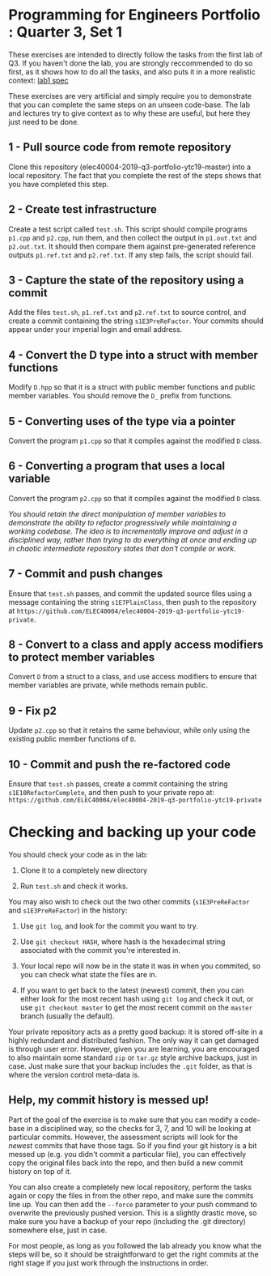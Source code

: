Programming for Engineers Portfolio : Quarter 3, Set 1
======================================================

These exercises are intended to directly follow the tasks
from the first lab of Q3. If you haven't done the lab, you
are strongly reccommended to do so first, as it shows
how to do all the tasks, and also puts it in a more realistic
context: [lab1 spec](https://github.com/ELEC40004/elec40004-2019-q3-lab/tree/master/lab1)

These exercises are very artificial and simply require you to
demonstrate that you can complete the same steps on an
unseen code-base. The lab and lectures try to give context
as to why these are useful, but here they just need to be done.

1 - Pull source code from remote repository
-------------------------------------------

Clone this repository (elec40004-2019-q3-portfolio-ytc19-master) into
a local repository. The fact that you complete the rest of the steps
shows that you have completed this step.

2 - Create test infrastructure
------------------------------

Create a test script called `test.sh`. This script should compile
programs `p1.cpp` and `p2.cpp`, run them, and
then collect the output in `p1.out.txt` and `p2.out.txt`.
It should then compare them against pre-generated reference outputs
`p1.ref.txt` and `p2.ref.txt`. If any step fails, the script should fail.

3 - Capture the state of the repository using a commit
------------------------------------------------------

Add the files `test.sh`, `p1.ref.txt` and `p2.ref.txt` to
source control, and create a commit containing the string `s1E3PreReFactor`.
Your commits should appear under your imperial login and email address.

4 - Convert the D type into a struct with member functions
-----------------------------------------------------------------------

Modify `D.hpp` so that it is a struct with public member functions
and public member variables. You should remove the `D_` prefix from functions.

5 - Converting uses of the type via a pointer
---------------------------------------------

Convert the program `p1.cpp` so that it compiles against the modified `D` class.

6 - Converting a program that uses a local variable
---------------------------------------------------

Convert the program `p2.cpp` so that it compiles against the modified `D` class.

_You should retain the direct manipulation of member variables to demonstrate the ability to_
_refactor progressively while maintaining a working codebase. The idea is to incrementally_
_improve and adjust in a disciplined way, rather than trying to do everything at once and_
_ending up in chaotic intermediate repository states that don't compile or work._

7 - Commit and push changes
---------------------------

Ensure that `test.sh` passes, and commit the updated source files using a
message containing the string `s1E7PlainClass`, then push to the repository
at `https://github.com/ELEC40004/elec40004-2019-q3-portfolio-ytc19-private`.

8 - Convert to a class and apply access modifiers to protect member variables
------------------------------------------------------

Convert `D` from a struct to a class, and use access modifiers to ensure
that member variables are private, while methods remain public.

9 - Fix p2
---------------------

Update `p2.cpp` so that it retains the same behaviour, while
only using the existing public member functions of `D`.

10 - Commit and push the re-factored code
-----------------------------------------

Ensure that `test.sh` passes, create a commit containing the string
`s1E10RefactorComplete`, and then push to your private repo at:
`https://github.com/ELEC40004/elec40004-2019-q3-portfolio-ytc19-private`

Checking and backing up your code
=================================

You should check your code as in the lab:

1.  Clone it to a completely new directory

2.  Run `test.sh` and check it works.

You may also wish to check out the two other commits (`s1E3PreReFactor` and `s1E3PreReFactor`)
in the history:

1.  Use `git log`, and look for the commit you want to try.

2.  Use `git checkout HASH`, where hash is the hexadecimal string
    associated with the commit you're interested in.

3.  Your local repo will now be in the state it was in when you commited,
    so you can check what state the files are in.

4.  If you want to get back to the latest (newest) commit, then you
    can either look for the most recent hash using `git log` and check
    it out, or use `git checkout master` to get the most recent commit
    on the  `master` branch (usually the default).

Your private repository acts as a pretty good backup: it is stored off-site
in a highly redundant and distributed fashion. The only way it can
get damaged is through user error. However, given you are learning,
you are encouraged to also maintain some standard `zip` or `tar.gz`
style archive backups, just in case. Just make sure that your backup
includes the `.git` folder, as that is where the version control
meta-data is.

Help, my commit history is messed up!
-------------------------------------

Part of the goal of the exercise is to make sure that you can
modify a code-base in a disciplined way, so the checks for 3, 7, and 10
will be looking at particular commits. However, the assessment scripts
will look for the _newest_ commits that have those tags. So if you
find your git history is a bit messed up (e.g. you didn't commit a 
particular file), you can effectively copy the original files
back into the repo, and then build a new commit history on top of it.

You can also create a completely new local repository, perform the
tasks again or copy the files in from the other repo, and make
sure the commits line up. You can then add the `--force` parameter
to your push command to overwrite the previously pushed version.
This is a slightly drastic move, so make sure you have a backup
of your repo (including the .git directory) somewhere else, just
in case.

For most people, as long as you followed the lab already you know what
the steps will be, so it should be straightforward to get the right
commits at the right stage if you just work through the instructions in order.